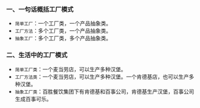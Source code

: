 ### 一、一句话概括工厂模式

 * `简单工厂`：一个工厂类，一个产品抽象类。
 * `工厂方法`：多个工厂类，一个产品抽象类。
 * `抽象工厂`：多个工厂类，多个产品抽象类。
### 二、生活中的工厂模式

 * `简单工厂类`：一个麦当劳店，可以生产多种汉堡。
 * `工厂方法类`：一个麦当劳店，可以生产多种汉堡。一个肯德基店，也可以生产多种汉堡。
 * `抽象工厂类`：百胜餐饮集团下有肯德基和百事公司，肯德基生产汉堡，百事公司生成百事可乐。